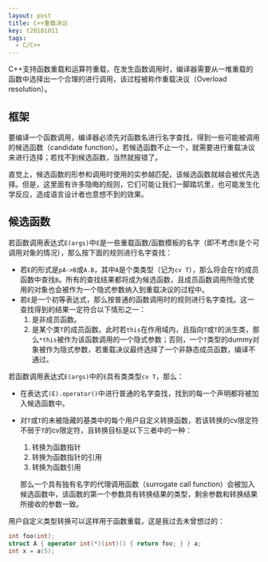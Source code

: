 ```yaml
---
layout: post
title: C++重载决议
key: t20181011
tags:
  - C/C++
---
```


C++支持函数重载和运算符重载，在发生函数调用时，编译器需要从一堆重载的函数中选择出一个合理的进行调用，该过程被称作重载决议（Overload resolution）。

<!--more-->

## 框架

要编译一个函数调用，编译器必须先对函数名进行名字查找，得到一些可能被调用的候选函数（candidate function）。若候选函数不止一个，就需要进行重载决议来进行选择；若找不到候选函数，当然就报错了。

直觉上，候选函数的形参和调用时使用的实参越匹配，该候选函数就越会被优先选择。但是，这里面有许多隐晦的规则，它们可能让我们一脚踏坑里，也可能发生化学反应，造成语言设计者也意想不到的效果。

## 候选函数

若函数调用表达式`E(args)`中`E`是一些重载函数/函数模板的名字（即不考虑`E`是个可调用对象的情况），那么按下面的规则进行名字查找：

* 若`E`的形式是`pA->B`或`A.B`，其中`A`是个类类型（记为`cv T`），那么将会在`T`的成员函数中查找`B`。所有的查找结果都将成为候选函数，且成员函数调用所隐式使用的对象也会被作为一个隐式参数纳入到重载决议的过程中。
* 若`E`是一个初等表达式，那么按普通的函数调用时的规则进行名字查找。这一查找得到的结果一定符合以下情形之一：
  1. 是非成员函数。
  2. 是某个类`T`的成员函数。此时若`this`在作用域内，且指向`T`或`T`的派生类，那么`*this`被作为该函数调用的一个隐式参数；否则，一个`T`类型的dummy对象被作为隐式参数，若重载决议最终选择了一个非静态成员函数，编译不通过。

若函数调用表达式`E(args)`中的`E`具有类类型`cv T`，那么：

* 在表达式`(E).operator()`中进行普通的名字查找，找到的每一个声明都将被加入候选函数中。

* 对`T`或`T`的未被隐藏的基类中的每个用户自定义转换函数，若该转换的cv限定符不弱于`T`的cv限定符，且转换目标是以下三者中的一种：

  1. 转换为函数指针
  2. 转换为函数指针的引用
  3. 转换为函数引用

  那么一个具有独有名字的代理调用函数（surrogate call function）会被加入候选函数中，该函数的第一个参数具有转换结果的类型，剩余参数和转换结果所接收的参数一致。

用户自定义类型转换可以这样用于函数重载，这是我过去未曾想过的：

```cpp
int foo(int);
struct A { operator int(*)(int)() { return foo; } } a;
int x = a(5);
```

